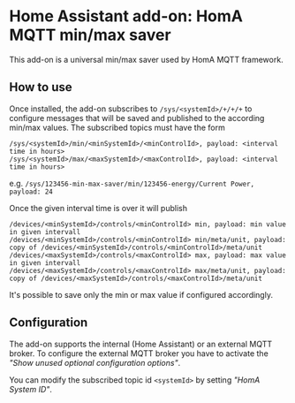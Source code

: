 # Home Assistant add-on: HomA MQTT min/max saver

This add-on is a universal min/max saver used by HomA MQTT framework.

## How to use

Once installed, the add-on subscribes to `/sys/<systemId>/+/+/+` to configure messages that will be saved and published to the according min/max values.
The subscribed topics must have the form
```
/sys/<systemId>/min/<minSystemId>/<minControlId>, payload: <interval time in hours>
/sys/<systemId>/max/<maxSystemId>/<maxControlId>, payload: <interval time in hours>
```
e.g. `/sys/123456-min-max-saver/min/123456-energy/Current Power, payload: 24`

Once the given interval time is over it will publish
```
/devices/<minSystemId>/controls/<minControlId> min, payload: min value in given intervall
/devices/<minSystemId>/controls/<minControlId> min/meta/unit, payload: copy of /devices/<minSystemId>/controls/<minControlId>/meta/unit
/devices/<maxSystemId>/controls/<maxControlId> max, payload: max value in given intervall
/devices/<maxSystemId>/controls/<maxControlId> max/meta/unit, payload: copy of /devices/<maxSystemId>/controls/<maxControlId>/meta/unit
```
It's possible to save only the min or max value if configured accordingly.

## Configuration

The add-on supports the internal (Home Assistant) or an external MQTT broker. To configure the external MQTT broker you have to activate the _"Show unused optional configuration options"_.

You can modify the subscribed topic id `<systemId>` by setting _"HomA System ID"_.
